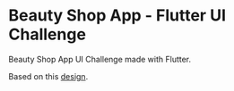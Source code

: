 # Beauty Shop App - Flutter UI Challenge

Beauty Shop App UI Challenge made with Flutter.

Based on this [design](https://dribbble.com/shots/15487383-Beauty-Product-Shop-App).
